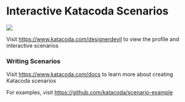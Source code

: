 # Interactive Katacoda Scenarios

[![](http://shields.katacoda.com/katacoda/designerdevil/count.svg)](https://www.katacoda.com/designerdevil "Get your profile on Katacoda.com")

Visit https://www.katacoda.com/designerdevil to view the profile and interactive scenarios

### Writing Scenarios
Visit https://www.katacoda.com/docs to learn more about creating Katacoda scenarios

For examples, visit https://github.com/katacoda/scenario-example
